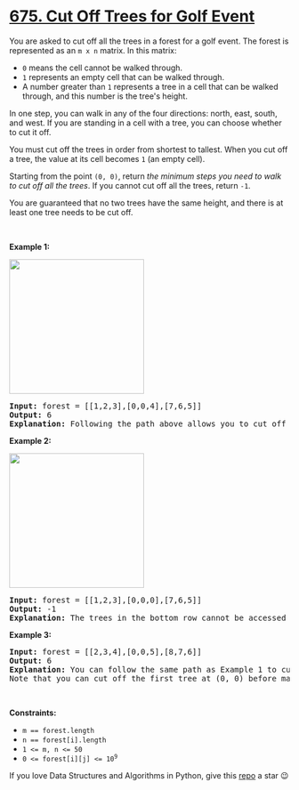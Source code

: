 # [675. Cut Off Trees for Golf Event][title]

<p>You are asked to cut off all the trees in a forest for a golf event. The forest is represented as an <code>m x n</code> matrix. In this matrix:</p>
<ul>
<li><code>0</code> means the cell cannot be walked through.</li>
<li><code>1</code> represents an empty cell that can be walked through.</li>
<li>A number greater than <code>1</code> represents a tree in a cell that can be walked through, and this number is the tree's height.</li>
</ul>
<p>In one step, you can walk in any of the four directions: north, east, south, and west. If you are standing in a cell with a tree, you can choose whether to cut it off.</p>
<p>You must cut off the trees in order from shortest to tallest. When you cut off a tree, the value at its cell becomes <code>1</code> (an empty cell).</p>
<p>Starting from the point <code>(0, 0)</code>, return <em>the minimum steps you need to walk to cut off all the trees</em>. If you cannot cut off all the trees, return <code>-1</code>.</p>
<p>You are guaranteed that no two trees have the same height, and there is at least one tree needs to be cut off.</p>
<p> </p>
<p><strong>Example 1:</strong></p>
<img alt="" src="https://assets.leetcode.com/uploads/2020/11/26/trees1.jpg" style="width: 242px; height: 242px;"/>
<pre><strong>Input:</strong> forest = [[1,2,3],[0,0,4],[7,6,5]]
<strong>Output:</strong> 6
<strong>Explanation:</strong> Following the path above allows you to cut off the trees from shortest to tallest in 6 steps.
</pre>
<p><strong>Example 2:</strong></p>
<img alt="" src="https://assets.leetcode.com/uploads/2020/11/26/trees2.jpg" style="width: 242px; height: 242px;"/>
<pre><strong>Input:</strong> forest = [[1,2,3],[0,0,0],[7,6,5]]
<strong>Output:</strong> -1
<strong>Explanation:</strong> The trees in the bottom row cannot be accessed as the middle row is blocked.
</pre>
<p><strong>Example 3:</strong></p>
<pre><strong>Input:</strong> forest = [[2,3,4],[0,0,5],[8,7,6]]
<strong>Output:</strong> 6
<b>Explanation:</b> You can follow the same path as Example 1 to cut off all the trees.
Note that you can cut off the first tree at (0, 0) before making any steps.
</pre>
<p> </p>
<p><strong>Constraints:</strong></p>
<ul>
<li><code>m == forest.length</code></li>
<li><code>n == forest[i].length</code></li>
<li><code>1 &lt;= m, n &lt;= 50</code></li>
<li><code>0 &lt;= forest[i][j] &lt;= 10<sup>9</sup></code></li>
</ul>


If you love Data Structures and Algorithms in Python, give this [repo][me] a star :wink:

[title]: https://leetcode.com/problems/cut-off-trees-for-golf-event
[me]: https://github.com/bumblebee211196/awesome-python-leetcode